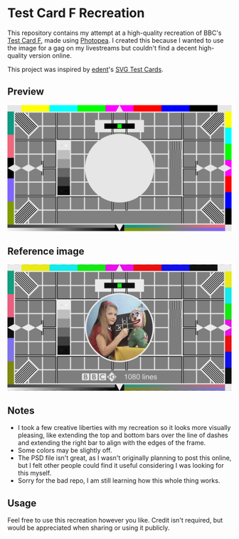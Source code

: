 # Test Card F Recreation

This repository contains my attempt at a high-quality recreation of BBC's [Test Card F](https://en.wikipedia.org/wiki/Test_Card_F), made using [Photopea](https://www.photopea.com). I created this because I wanted to use the image for a gag on my livestreams but couldn't find a decent high-quality version online.

This project was inspired by [edent](https://github.com/edent)'s [SVG Test Cards](https://github.com/edent/SVGtestcard).

## Preview

![Test Card F Recreation](https://github.com/B1BU/Test-Card-F/raw/main/assets/test-card-f-recreation.png)

## Reference image

![Test Card F Reference](https://github.com/B1BU/Test-Card-F/raw/main/assets/test-card-f-reference-image.jpg)

## Notes

- I took a few creative liberties with my recreation so it looks more visually pleasing, like extending the top and bottom bars over the line of dashes and extending the right bar to align with the edges of the frame.
- Some colors may be slightly off.
- The PSD file isn't great, as I wasn't originally planning to post this online, but I felt other people could find it useful considering I was looking for this myself.
- Sorry for the bad repo, I am still learning how this whole thing works.

## Usage

Feel free to use this recreation however you like. Credit isn't required, but would be appreciated when sharing or using it publicly.
